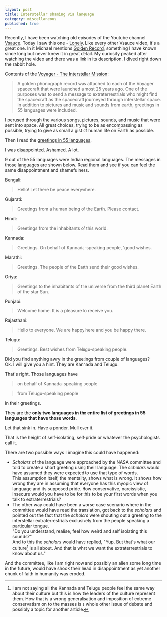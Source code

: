 ```yaml
---
layout: post
title: Interstellar shaming via language
category: miscellaneous
published: true
---      
```

Recently, I have been watching old episodes of the Youtube channel [Vsauce](https://www.youtube.com/user/Vsauce). Today I saw this one - [Lonely](https://www.youtube.com/watch?v=_QPcclYWOr4). Like every other Vsauce video, it's a great one. In it Michael mentions [Golden Record](http://voyager.jpl.nasa.gov/spacecraft/goldenrec.html), something I have known since long but never knew it in great detail. My curiosity peaked after watching the video and there was a link in its description. I dived right down the rabbit hole.      
  

Contents of the [Voyager - The Interstellar Mission](http://voyager.jpl.nasa.gov/spacecraft/goldenrec_bg.html):  

>A golden phonograph record was attached to each of the Voyager spacecraft that were launched almost 25 years ago. One of the purposes was to send a message to extraterrestrials who might find the spacecraft as the spacecraft journeyed through interstellar space. In addition to pictures and music and sounds from earth, greetings in 55 languages were included.    
    
I perused through the various songs, pictures, sounds, and music that were sent into space. All great choices, trying to be as encompassing as possible, trying to give as small a gist of human life on Earth as possible.     
  

Then I read the [greetings in 55 languages](http://voyager.jpl.nasa.gov/spacecraft/greetings.html).     

I was disappointed. Ashamed. A lot.   

9 out of the 55 languages were Indian regional languages. The messages in those languages are shown below. Read them and see if you can feel the same disappointment and shamefulness.  

Bengali:    

>Hello! Let there be peace everywhere.  
  
Gujarati:  

>Greetings from a human being of the Earth. Please contact.     
 
Hindi:    

>Greetings from the inhabitants of this world.  

 Kannada:  
 
>Greetings. On behalf of Kannada-speaking people, 'good wishes.    

Marathi:    

>Greetings. The people of the Earth send their good wishes.      

Oriya:    

>Greetings to the inhabitants of the universe from the third planet Earth of the star Sun.      

Punjabi:  

>Welcome home. It is a pleasure to receive you.    

Rajasthani:      

>Hello to everyone. We are happy here and you be happy there.      

Telugu:  
  
>Greetings. Best wishes from Telugu-speaking people.    
    
Did you find anything awry in the greetings from couple of languages?   
Ok. I will give you a hint. They are Kannada and Telugu.  
  
That's right. Those languages have     

>on behalf of Kannada-speaking people      
  

>from Telugu-speaking people
  
in their greetings.     
  

They are the __only two languages in the entire list of greetings in 55 languages that have those words__.   
      
Let that sink in. Have a ponder. Mull over it.   
  
That is the height of self-isolating, self-pride or whatever the psychologists call it.     
  
There are two possible ways I imagine this could have happened:  
- _Scholars_ of the language were approached by the NASA committee and told to create a short greeting using their language. The _scholars_ would have assumed they were expected to use that type of words.   
This assumption itself, the mentality, shows what is wrong. It shows how wrong they are in assuming that everyone has this myopic view of language and its supposed pride. How conservative, narcissistic, insecure would you have to be for this to be your first words when you talk to extraterrestrials?     
- The other way could have been a worse case scenario where in the committee would have read the translation, got back to the _scholars_ and pointed out the fact that the _scholars_ were shouting out a greeting to the interstellar extraterrestrials exclusively from the people speaking a particular tongue.   
"Do you understand, realise, feel how weird and self isolating this sounds?"  
 And to this the _scholars_ would have replied, "Yup. But that's what our culture[^1] is all about. And that is what we want the extraterrestrials to know about us."    
  

And the committee, like I am right now and possibly an alien some long time in the future, would have shook their head in disappointment as yet another chunk of faith in humanity was eroded.     
  

[^1]: I am not saying all the Kannada and Telugu people feel the same way about their culture but this is how the leaders of the culture represent them. How that is a wrong generalisation and imposition of extreme conservatism on to the masses is a whole other issue of debate and possibly a topic for another article.
